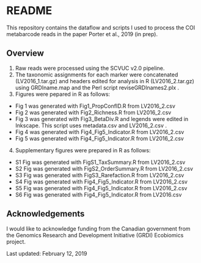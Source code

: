 # README

This repository contains the dataflow and scripts I used to process the COI metabarcode reads in the paper Porter et al., 2019 (in prep).

## Overview

1. Raw reads were processed using the SCVUC v2.0 pipeline.
2. The taxonomic assignments for each marker were concatenated (LV2016_1.tar.gz) and headers edited for analysis in R (LV2016_2.tar.gz) using GRDIname.map and the Perl script reviseGRDInames2.plx .
3. Figures were pepared in R as follows:
  * Fig 1 was generated with Fig1_PropConfID.R from LV2016_2.csv
  * Fig 2 was generated with Fig2_Richness.R from LV2016_2.csv
  * Fig 3 was generated with Fig3_BetaDiv.R and legends were edited in Inkscape.  This script uses metadata.csv and LV2016_2.csv .
  * Fig 4 was generated with Fig4_Fig5_Indicator.R from LV2016_2.csv
  * Fig 5 was generated with Fig4_Fig5_Indicator.R from LV2016_2.csv
4. Supplementary figures were prepared in R as follows:
  * S1 Fig was generated with FigS1_TaxSummary.R from LV2016_2.csv
  * S2 Fig was generated with FigS2_OrderSummary.R from LV2016_2.csv
  * S3 Fig was generated with FigS3_Rarefaction.R from LV2016_2.csv
  * S4 Fig was generated with Fig4_Fig5_Indicator.R from LV2016_2.csv
  * S5 Fig was generated with Fig4_Fig5_Indicator.R from LV2016_2.csv
  * S6 Fig was generated with Fig4_Fig5_Indicator.R from LV2016.csv

## Acknowledgements

I would like to acknowledge funding from the Canadian government from the Genomics Research and Development Initiative (GRDI) Ecobiomics project.

Last updated: February 12, 2019
